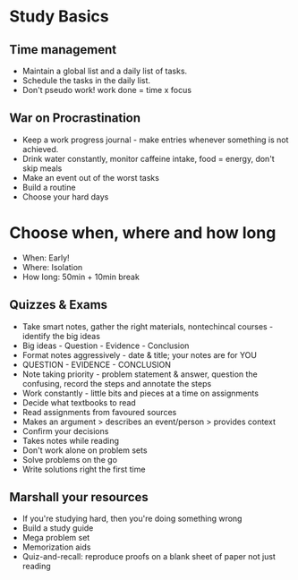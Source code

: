 # Study Basics
## Time management
* Maintain a global list and a daily list of tasks.
* Schedule the tasks in the daily list.
* Don't pseudo work! work done = time x focus
## War on Procrastination
* Keep a work progress journal - make entries whenever something is not
	achieved.
* Drink water constantly, monitor caffeine intake, food = energy, don't skip
	meals
* Make an event out of the worst tasks
* Build a routine
* Choose your hard days
# Choose when, where and how long
* When: Early!
* Where: Isolation
* How long: 50min + 10min break
## Quizzes & Exams
* Take smart notes, gather the right materials, nontechincal courses - identify
	the big ideas
* Big ideas - Question - Evidence - Conclusion
* Format notes aggressively - date & title; your notes are for YOU
* QUESTION - EVIDENCE - CONCLUSION
* Note taking priority - problem statement & answer, question the confusing,
	record the steps and annotate the steps
* Work constantly - little bits and pieces at a time on assignments
* Decide what textbooks to read
* Read assignments from favoured sources
* Makes an argument > describes an event/person > provides context
* Confirm your decisions
* Takes notes while reading
* Don't work alone on problem sets
* Solve problems on the go
* Write solutions right the first time
## Marshall your resources
* If you're studying hard, then you're doing something wrong
* Build a study guide
* Mega problem set
* Memorization aids
* Quiz-and-recall: reproduce proofs on a blank sheet of paper not just reading
